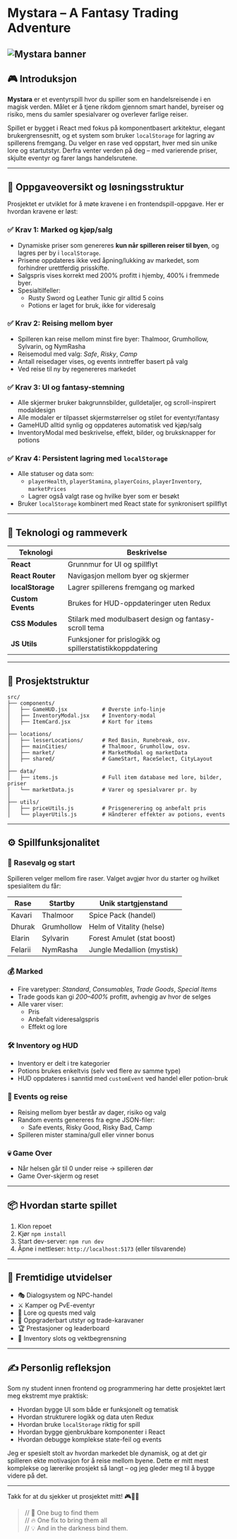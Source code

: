 # Mystara – A Fantasy Trading Adventure

![Mystara banner](/public/images/general/README.png)
---

## 🎮 Introduksjon

**Mystara** er et eventyrspill hvor du spiller som en handelsreisende i en magisk verden. Målet er å tjene rikdom gjennom smart handel, byreiser og risiko, mens du samler spesialvarer og overlever farlige reiser.

Spillet er bygget i React med fokus på komponentbasert arkitektur, elegant brukergrensesnitt, og et system som bruker `localStorage` for lagring av spillerens fremgang. Du velger en rase ved oppstart, hver med sin unike lore og startutstyr. Derfra venter verden på deg – med varierende priser, skjulte eventyr og farer langs handelsrutene.

---

## 🧾 Oppgaveoversikt og løsningsstruktur

Prosjektet er utviklet for å møte kravene i en frontendspill-oppgave. Her er hvordan kravene er løst:

### ✅ Krav 1: Marked og kjøp/salg
- Dynamiske priser som genereres **kun når spilleren reiser til byen**, og lagres per by i `localStorage`.
- Prisene oppdateres ikke ved åpning/lukking av markedet, som forhindrer urettferdig prisskifte.
- Salgspris vises korrekt med 200% profitt i hjemby, 400% i fremmede byer.
- Spesialtilfeller:
  - Rusty Sword og Leather Tunic gir alltid 5 coins
  - Potions er laget for bruk, ikke for videresalg

### ✅ Krav 2: Reising mellom byer
- Spilleren kan reise mellom minst fire byer: Thalmoor, Grumhollow, Sylvarin, og NymRasha
- Reisemodul med valg: *Safe*, *Risky*, *Camp*
- Antall reisedager vises, og events inntreffer basert på valg
- Ved reise til ny by regenereres markedet

### ✅ Krav 3: UI og fantasy-stemning
- Alle skjermer bruker bakgrunnsbilder, gulldetaljer, og scroll-inspirert modaldesign
- Alle modaler er tilpasset skjermstørrelser og stilet for eventyr/fantasy
- GameHUD alltid synlig og oppdateres automatisk ved kjøp/salg
- InventoryModal med beskrivelse, effekt, bilder, og bruksknapper for potions

### ✅ Krav 4: Persistent lagring med `localStorage`
- Alle statuser og data som:
  - `playerHealth`, `playerStamina`, `playerCoins`, `playerInventory`, `marketPrices`
  - Lagrer også valgt rase og hvilke byer som er besøkt
- Bruker `localStorage` kombinert med React state for synkronisert spillflyt

---

## 🔧 Teknologi og rammeverk

| Teknologi        | Beskrivelse |
|------------------|-------------|
| **React**        | Grunnmur for UI og spillflyt |
| **React Router** | Navigasjon mellom byer og skjermer |
| **localStorage** | Lagrer spillerens fremgang og marked |
| **Custom Events**| Brukes for HUD-oppdateringer uten Redux |
| **CSS Modules**  | Stilark med modulbasert design og fantasy-scroll tema |
| **JS Utils**     | Funksjoner for prislogikk og spillerstatistikkoppdatering |

---

## 📁 Prosjektstruktur

```
src/
├── components/
│   ├── GameHUD.jsx           # Øverste info-linje
│   ├── InventoryModal.jsx    # Inventory-modal
│   ├── ItemCard.jsx          # Kort for items
│
├── locations/
│   ├── lesserLocations/      # Red Basin, Runebreak, osv.
│   ├── mainCities/           # Thalmoor, Grumhollow, osv.
│   ├── market/               # MarketModal og marketData
│   ├── shared/               # GameStart, RaceSelect, CityLayout
│
├── data/
│   ├── items.js              # Full item database med lore, bilder, priser
│   └── marketData.js         # Varer og spesialvarer pr. by
│
├── utils/
│   ├── priceUtils.js         # Prisgenerering og anbefalt pris
│   └── playerUtils.js        # Håndterer effekter av potions, events
```

---

## ⚙️ Spillfunksjonalitet

### 🧝 Rasevalg og start
Spilleren velger mellom fire raser. Valget avgjør hvor du starter og hvilket spesialitem du får:

| Rase    | Startby   | Unik startgjenstand     |
|---------|-----------|--------------------------|
| Kavari  | Thalmoor  | Spice Pack (handel)      |
| Dhurak  | Grumhollow| Helm of Vitality (helse) |
| Elarin  | Sylvarin  | Forest Amulet (stat boost)|
| Felarii | NymRasha  | Jungle Medallion (mystisk)|

### 💰 Marked
- Fire varetyper: *Standard*, *Consumables*, *Trade Goods*, *Special Items*
- Trade goods kan gi *200–400%* profitt, avhengig av hvor de selges
- Alle varer viser:
  - Pris
  - Anbefalt videresalgspris
  - Effekt og lore

### 🛠 Inventory og HUD
- Inventory er delt i tre kategorier
- Potions brukes enkeltvis (selv ved flere av samme type)
- HUD oppdateres i sanntid med `customEvent` ved handel eller potion-bruk

### 🎲 Events og reise
- Reising mellom byer består av dager, risiko og valg
- Random events genereres fra egne JSON-filer:
  - Safe events, Risky Good, Risky Bad, Camp
- Spilleren mister stamina/gull eller vinner bonus

### 💀 Game Over
- Når helsen går til 0 under reise → spilleren dør
- Game Over-skjerm og reset

---

## 📦 Hvordan starte spillet

1. Klon repoet  
2. Kjør `npm install`  
3. Start dev-server: `npm run dev`  
4. Åpne i nettleser: `http://localhost:5173` (eller tilsvarende)

---

## 🚀 Fremtidige utvidelser

- 🎭 Dialogsystem og NPC-handel
- ⚔️ Kamper og PvE-eventyr
- 📜 Lore og quests med valg
- 🧳 Oppgraderbart utstyr og trade-karavaner
- 🏆 Prestasjoner og leaderboard
- 🧩 Inventory slots og vektbegrensning

---

## ✍️ Personlig refleksjon

Som ny student innen frontend og programmering har dette prosjektet lært meg ekstremt mye praktisk:

- Hvordan bygge UI som både er funksjonelt og tematisk
- Hvordan strukturere logikk og data uten Redux
- Hvordan bruke `localStorage` riktig for spill
- Hvordan bygge gjenbrukbare komponenter i React
- Hvordan debugge komplekse state-feil og events

Jeg er spesielt stolt av hvordan markedet ble dynamisk, og at det gir spilleren ekte motivasjon for å reise mellom byene. Dette er mitt mest komplekse og lærerike prosjekt så langt – og jeg gleder meg til å bygge videre på det.

---

Takk for at du sjekker ut prosjektet mitt! 🎮🧙‍♂️

> // 💍 One bug to find them  
> // 🔥 One fix to bring them all  
> // 💡 And in the darkness bind them.